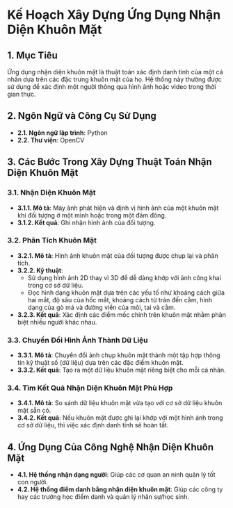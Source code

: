 # Kế Hoạch Xây Dựng Ứng Dụng Nhận Diện Khuôn Mặt

## 1. Mục Tiêu
Ứng dụng nhận diện khuôn mặt là thuật toán xác định danh tính của một cá nhân dựa trên các đặc trưng khuôn mặt của họ. Hệ thống này thường được sử dụng để xác định một người thông qua hình ảnh hoặc video trong thời gian thực. 

## 2. Ngôn Ngữ và Công Cụ Sử Dụng
- **2.1. Ngôn ngữ lập trình**: Python
- **2.2. Thư viện**: OpenCV

## 3. Các Bước Trong Xây Dựng Thuật Toán Nhận Diện Khuôn Mặt

### 3.1. Nhận Diện Khuôn Mặt
- **3.1.1. Mô tả**: Máy ảnh phát hiện và định vị hình ảnh của một khuôn mặt khi đối tượng ở một mình hoặc trong một đám đông.
- **3.1.2. Kết quả**: Ghi nhận hình ảnh của đối tượng.

### 3.2. Phân Tích Khuôn Mặt
- **3.2.1. Mô tả**: Hình ảnh khuôn mặt của đối tượng được chụp lại và phân tích.
- **3.2.2. Kỹ thuật**: 
  - Sử dụng hình ảnh 2D thay vì 3D để dễ dàng khớp với ảnh công khai trong cơ sở dữ liệu.
  - Đọc hình dạng khuôn mặt dựa trên các yếu tố như khoảng cách giữa hai mắt, độ sâu của hốc mắt, khoảng cách từ trán đến cằm, hình dạng của gò má và đường viền của môi, tai và cằm.
- **3.2.3. Kết quả**: Xác định các điểm mốc chính trên khuôn mặt nhằm phân biệt nhiều người khác nhau.

### 3.3. Chuyển Đổi Hình Ảnh Thành Dữ Liệu
- **3.3.1. Mô tả**: Chuyển đổi ảnh chụp khuôn mặt thành một tập hợp thông tin kỹ thuật số (dữ liệu) dựa trên các đặc điểm khuôn mặt.
- **3.3.2. Kết quả**: Tạo ra một dữ liệu khuôn mặt riêng biệt cho mỗi cá nhân.

### 3.4. Tìm Kết Quả Nhận Diện Khuôn Mặt Phù Hợp
- **3.4.1. Mô tả**: So sánh dữ liệu khuôn mặt vừa tạo với cơ sở dữ liệu khuôn mặt sẵn có.
- **3.4.2. Kết quả**: Nếu khuôn mặt được ghi lại khớp với một hình ảnh trong cơ sở dữ liệu, thì việc xác định danh tính sẽ hoàn tất.

## 4. Ứng Dụng Của Công Nghệ Nhận Diện Khuôn Mặt
- **4.1. Hệ thống nhận dạng người**: Giúp các cơ quan an ninh quản lý tốt con người.
- **4.2. Hệ thống điểm danh bằng nhận diện khuôn mặt**: Giúp các công ty hay các trường học điểm danh và quản lý nhân sự/học sinh.

